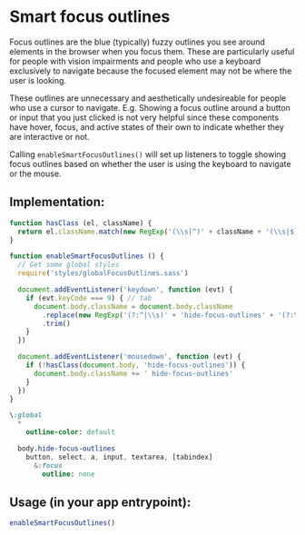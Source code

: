 # Smart focus outlines

Focus outlines are the blue (typically) fuzzy outlines you see around elements in the browser when you focus them. These are particularly useful for people with vision impairments and people who use a keyboard exclusively to navigate because the focused element may not be where the user is looking.

These outlines are unnecessary and aesthetically undesireable for people who use a cursor to navigate. E.g. Showing a focus outline around a button or input that you just clicked is not very helpful since these components have hover, focus, and active states of their own to indicate whether they are interactive or not.

Calling `enableSmartFocusOutlines()` will set up listeners to toggle showing focus outlines based on whether the user is using the keyboard to navigate or the mouse.

## Implementation:

```js
function hasClass (el, className) {
  return el.className.match(new RegExp('(\\s|^)' + className + '(\\s|$)'))
}

function enableSmartFocusOutlines () {
  // Get some global styles
  require('styles/globalFocusOutlines.sass')

  document.addEventListener('keydown', function (evt) {
    if (evt.keyCode === 9) { // tab
      document.body.className = document.body.className
        .replace(new RegExp('(?:^|\\s)' + 'hide-focus-outlines' + '(?:\\s|$)'), ' ')
        .trim()
    }
  })

  document.addEventListener('mousedown', function (evt) {
    if (!hasClass(document.body, 'hide-focus-outlines')) {
      document.body.className += ' hide-focus-outlines'
    }
  })
}
```

```sass
\:global
  *
    outline-color: default

  body.hide-focus-outlines
    button, select, a, input, textarea, [tabindex]
      &:focus
        outline: none
```

## Usage (in your app entrypoint):

```js
enableSmartFocusOutlines()
```
